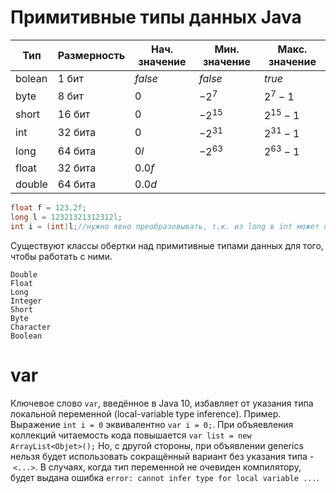 # Примитивные типы данных Java
| Тип    | Размерность | Нач. значение | Мин. значение | Макс. значение |
| ------ | ----------- | ------------- | ------------- | -------------- |
| bolean | $1$ бит     | $false$       | $false$       | $true$         |
| byte   | $8$ бит     | $0$           | $-2^7$        | $2^7-1$        |
| short  | $16$ бит    | $0$           | $-2^{15}$     | $2^{15}-1$     |
| int    | $32$ бита   | $0$           | $-2^{31}$     | $2^{31}-1$     |
| long   | $64$ бита   | $0l$          | $-2^{63}$     | $2^{63}-1$     |
| float  | $32$ бита   | $0.0f$        |               |                |
| double | $64$ бита   | $0.0d$        |               |                |
```java
float f = 123.2f;
long l = 12321321312312l;
int i = (int)l;//нужно явно преобразовывать, т.к. из long в int может произойти урезание, в данном случае так и будет, т.к. число не поместится в int
```

Существуют классы обертки над примитивные типами данных для того, чтобы работать с ними.
```
Double
Float
Long
Integer
Short
Byte
Character
Boolean
```

# var
Ключевое слово `var`, введённое в Java 10, избавляет от указания типа локальной переменной (local-variable type inference). Пример. Выражение `int i = 0` эквивалентно `var i = 0;`. При объяевления коллекций читаемость кода повышается `var list = new ArrayList<Objet>();` Но, с другой стороны, при объявлении generics нельзя будет использовать сокращённый вариант без указания типа - `<...>`. В случаях, когда тип переменной не очевиден компилятору, будет выдана ошибка `error: cannot infer type for local variable ...`.